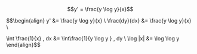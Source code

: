 $$y' = \frac{y \log y}{x}$$

$$\begin{align}
y' &= \frac{y \log y}{x} \\
\frac{dy}{dx} &= \frac{y \log y}{x} \\

\int \frac{1}{x} \, dx &= \int\frac{1}{y \log y } \, dy \\
\log |x| &= \log \log y
\end{align}$$
